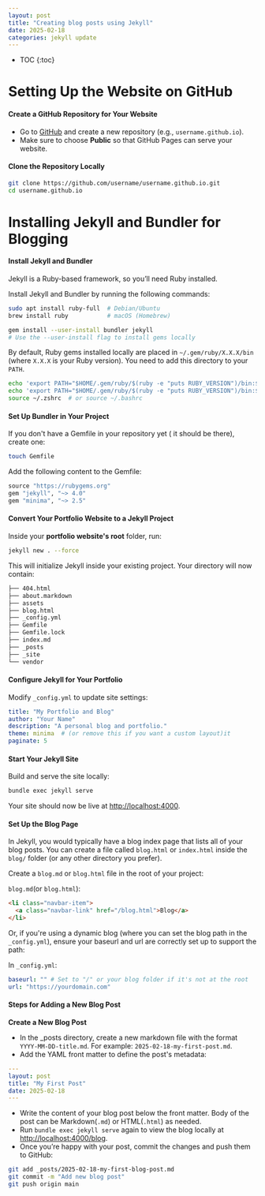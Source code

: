 ```yaml
---
layout: post
title: "Creating blog posts using Jekyll"
date: 2025-02-18
categories: jekyll update
---
```

* TOC
{:toc}

# Setting Up the Website on GitHub
#### Create a GitHub Repository for Your Website
- Go to [GitHub](https://github.com) and create a new repository (e.g., `username.github.io`).
- Make sure to choose **Public** so that GitHub Pages can serve your website.

#### Clone the Repository Locally
```bash
git clone https://github.com/username/username.github.io.git
cd username.github.io
```

# Installing Jekyll and Bundler for Blogging
#### Install Jekyll and Bundler

Jekyll is a Ruby-based framework, so you’ll need Ruby installed.

Install Jekyll and Bundler by running the following commands:

```bash
sudo apt install ruby-full  # Debian/Ubuntu
brew install ruby           # macOS (Homebrew)

gem install --user-install bundler jekyll
# Use the --user-install flag to install gems locally
```
By default, Ruby gems installed locally are placed in `~/.gem/ruby/X.X.X/bin` (where `X.X.X` is your Ruby version). You need to add this directory to your `PATH`.

```sh
echo 'export PATH="$HOME/.gem/ruby/$(ruby -e "puts RUBY_VERSION")/bin:$PATH"' >> ~/.zshrc  # If using zsh
echo 'export PATH="$HOME/.gem/ruby/$(ruby -e "puts RUBY_VERSION")/bin:$PATH"' >> ~/.bashrc # If using bash
source ~/.zshrc  # or source ~/.bashrc
```

#### Set Up Bundler in Your Project
If you don't have a Gemfile in your repository yet ( it should be there), create one:

``` bash
touch Gemfile
```

Add the following content to the Gemfile:

```ruby
source "https://rubygems.org"
gem "jekyll", "~> 4.0"
gem "minima", "~> 2.5"
```

####  Convert Your Portfolio Website to a Jekyll Project
Inside your __portfolio website's root__ folder, run:

```sh
jekyll new . --force
```

This will initialize Jekyll inside your existing project. Your directory will now contain:
```bash
├── 404.html
├── about.markdown
├── assets
├── blog.html
├── _config.yml
├── Gemfile
├── Gemfile.lock
├── index.md
├── _posts
├── _site
└── vendor
```

#### Configure Jekyll for Your Portfolio
Modify `_config.yml` to update site settings:

```yaml
title: "My Portfolio and Blog"
author: "Your Name"
description: "A personal blog and portfolio."
theme: minima  # (or remove this if you want a custom layout)it
paginate: 5
```
#### Start Your Jekyll Site

Build and serve the site locally:
```bash
bundle exec jekyll serve
```

Your site should now be live at [http://localhost:4000](http://localhost:4000).

#### Set Up the Blog Page

In Jekyll, you would typically have a blog index page that lists all of your blog posts. You can create a file called `blog.html` or `index.html` inside the `blog/` folder (or any other directory you prefer).

Create a `blog.md` or `blog.html` file in the root of your project:

`blog.md`(or `blog.html`):

```html
<li class="navbar-item">
  <a class="navbar-link" href="/blog.html">Blog</a>
</li>
```
Or, if you're using a dynamic blog (where you can set the blog path in the `_config.yml`), ensure your baseurl and url are correctly set up to support the path:

In `_config.yml`:

```yaml
baseurl: "" # Set to "/" or your blog folder if it's not at the root
url: "https://yourdomain.com"
```

#### Steps for Adding a New Blog Post
__Create a New Blog Post__
- In the _posts directory, create a new markdown file with the format `YYYY-MM-DD-title.md`. For example: `2025-02-18-my-first-post.md`.
- Add the YAML front matter to define the post's metadata:
```yaml
---
layout: post
title: "My First Post"
date: 2025-02-18
---
```
- Write the content of your blog post below the front matter. Body of the post can be Markdown(`.md`) or HTML(`.html`) as needed.
- Run `bundle exec jekyll serve` again to view the blog locally at [http://localhost:4000/blog](http://localhost:4000/blog).
- Once you’re happy with your post, commit the changes and push them to GitHub:
```bash
git add _posts/2025-02-18-my-first-blog-post.md
git commit -m "Add new blog post"
git push origin main
```